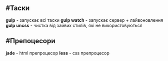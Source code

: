 #Таски
----------
**gulp** - запускає всі таски
**gulp watch** - запускає сервер + лайвоновлення
**gulp uncss** - чистка від зайвих стилів, які не використовуються

#Препоцесори
-----------
**jade** - html препроцесор
**less** - css препроцесор
